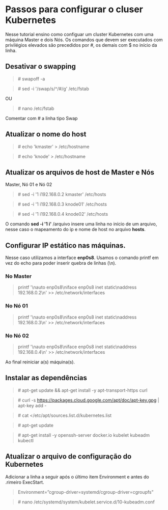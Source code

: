# Passos para configurar o cluser Kubernetes

Nesse tutorial ensino como configuar um cluster Kubernetes com uma máquina Master e dois Nós.
Os comandos que devem ser executados com privilégios elevados são precedidos por  \#, os demais com $ no início da linha.

## Desativar o swapping

> \# swapoff -a

> \# sed -i '/swap/s/^/#/g' /etc/fstab

OU

> \# nano /etc/fstab

Comentar com # a linha tipo Swap

## Atualizar o nome do host

> \# echo 'kmaster' > /etc/hostname

> \# echo 'knode' > /etc/hostname


## Atualizar os arquivos de host de Master e Nós

Master, Nó 01 e Nó 02

> \# sed -i '1 i192.168.0.2 kmaster' /etc/hosts

> \# sed -i '1 i192.168.0.3 knode01' /etc/hosts

> \# sed -i '1 i192.168.0.4 knode02' /etc/hosts

 O comando **sed -i '1 i'** /arquivo insere uma linha no início de um arquivo, nesse caso o mapeamento do ip e nome de host no arquivo **hosts**.


## Configurar IP estático nas máquinas.

Nesse caso utilizamos a interface **enp0s8**. Usamos o comando printf em vez do echo para poder inserir quebra de linhas (\n).



### No Master

> printf '\nauto enp0s8\niface enp0s8 inet static\naddress 192.168.0.2\n' >> /etc/network/interfaces

### No Nó 01

> printf '\nauto enp0s8\niface enp0s8 inet static\naddress 192.168.0.3\n' >> /etc/network/interfaces

### No Nó 02

> printf '\nauto enp0s8\niface enp0s8 inet static\naddress 192.168.0.4\n' >> /etc/network/interfaces


Ao final reiniciar a(s) máquina(s).

## Instalar as dependências

> \# apt-get update && apt-get install -y apt-transport-https curl

> \# curl -s https://packages.cloud.google.com/apt/doc/apt-key.gpg | apt-key add -

> \# cat <<EOF >/etc/apt/sources.list.d/kubernetes.list

> \# apt-get update

> \# apt-get install -y openssh-server docker.io kubelet kubeadm kubectl 

## Atualizar o arquivo de configuração do Kubernetes

Adicionar a linha a seguir após o último item Environment e antes do .rimeiro ExecStart.

> Environment=”cgroup-driver=systemd/cgroup-driver=cgroupfs”

> \# nano /etc/systemd/system/kubelet.service.d/10-kubeadm.conf
